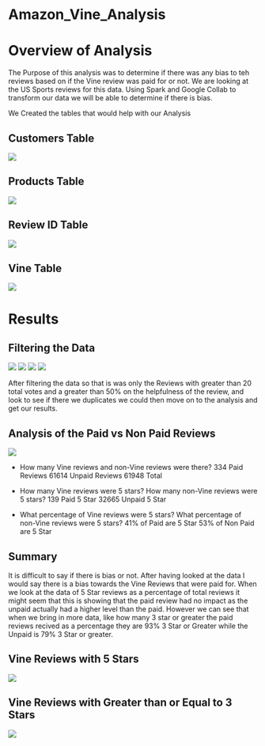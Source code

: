 # Amazon_Vine_Analysis

# Overview of Analysis
The Purpose of this analysis was to determine if there was any bias to teh reviews based on if the Vine review was paid for or not. We are looking at the US Sports reviews for this data. Using Spark and Google Collab to transform our data we will be able to determine if there is bias. 

We Created the tables that would help with our Analysis

## Customers Table
![](https://github.com/Andrew-E-Walters/Amazon_Vine_Analysis/blob/main/Customers%20Table.png)


## Products Table
![](https://github.com/Andrew-E-Walters/Amazon_Vine_Analysis/blob/main/Products%20Table.png)


## Review ID Table
![](https://github.com/Andrew-E-Walters/Amazon_Vine_Analysis/blob/main/review_id_table.png)


## Vine Table
![](https://github.com/Andrew-E-Walters/Amazon_Vine_Analysis/blob/main/vine_table.png)


# Results

## Filtering the Data
![](https://github.com/Andrew-E-Walters/Amazon_Vine_Analysis/blob/main/vine_table.png)
![](https://github.com/Andrew-E-Walters/Amazon_Vine_Analysis/blob/main/greater_20.png)
![](https://github.com/Andrew-E-Walters/Amazon_Vine_Analysis/blob/main/greater_20_more50Percent.png)
![](https://github.com/Andrew-E-Walters/Amazon_Vine_Analysis/blob/main/Yes%20and%20No%20vine%20reviews.png)

After filtering the data so that is was only the Reviews with greater than 20 total votes and a greater than 50% on the helpfulness of the review, and look to see if there we duplicates we could then move on to the analysis and get our results. 

## Analysis of the Paid vs Non Paid Reviews
![](https://github.com/Andrew-E-Walters/Amazon_Vine_Analysis/blob/main/Analyis%20of%20vine%20reviews%20for%20bias.png)


* How many Vine reviews and non-Vine reviews were there?
334 Paid Reviews
61614 Unpaid Reviews
61948 Total 

* How many Vine reviews were 5 stars? How many non-Vine reviews were 5 stars?
139 Paid 5 Star
32665 Unpaid 5 Star

* What percentage of Vine reviews were 5 stars? What percentage of non-Vine reviews were 5 stars?
41% of Paid are 5 Star
53% of Non Paid are 5 Star


## Summary
It is difficult to say if there is bias or not. After having looked at the data I would say there is a bias towards the Vine Reviews that were paid for. When we look at the data of 5 Star reviews as a percentage of total reviews it might seem that this is showing that the paid review had no impact as the unpaid actually had a higher level than the paid. However we can see that when we bring in more data, like how many 3 star or greater the paid reviews recived as a percentage they are 93% 3 Star or Greater while the Unpaid is 79% 3 Star or greater. 

## Vine Reviews with 5 Stars
![](https://github.com/Andrew-E-Walters/Amazon_Vine_Analysis/blob/main/Analyis%20of%20vine%20reviews%20for%20bias.png)


## Vine Reviews with Greater than or Equal to 3 Stars
![](https://github.com/Andrew-E-Walters/Amazon_Vine_Analysis/blob/main/additional%20data.png)


